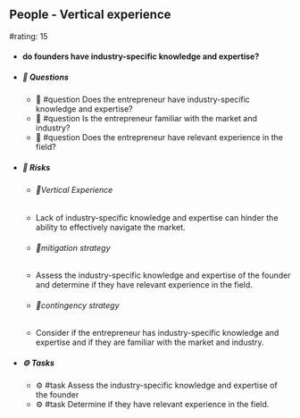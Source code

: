 ## People - Vertical experience
#rating: 15
- #### do founders have industry-specific knowledge and expertise?
- ##### 💭 Questions
  - 💭 #question Does the entrepreneur have industry-specific knowledge and expertise?
  - 💭 #question Is the entrepreneur familiar with the market and industry?
  - 💭 #question Does the entrepreneur have relevant experience in the field?
- ##### 🚨 Risks
  - ###### 🚨Vertical Experience
  - Lack of industry-specific knowledge and expertise can hinder the ability to effectively navigate the market.
  - ###### 🚨mitigation strategy
  - Assess the industry-specific knowledge and expertise of the founder and determine if they have relevant experience in the field.
  - ###### 🚨contingency strategy
  - Consider if the entrepreneur has industry-specific knowledge and expertise and if they are familiar with the market and industry.
- ##### ⚙️ Tasks
  - ⚙️ #task Assess the industry-specific knowledge and expertise of the founder
  - ⚙️ #task  Determine if they have relevant experience in the field.


